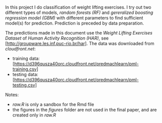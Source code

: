 In this project I do classification of weight lifting exercises. I try out two different types of models, *random forests (RF)* and *gereralized boosting regression model (GBM)* with different parameters to find sufficient model(s) for prediction. Prediction is preceded by data preparation.

The predictions made in this document use the *Weight Lifting Exercises Dataset* of *Human Activity Recognition (HAR)*, see [http://groupware.les.inf.puc-rio.br/har]. The data was downloaded from *cloudfront.net*:

* training data: [https://d396qusza40orc.cloudfront.net/predmachlearn/pml-training.csv]
* testing data: [https://d396qusza40orc.cloudfront.net/predmachlearn/pml-testing.csv]

Notes:

* *raw.R* is only a sandbox for the Rmd file
* the figures in the *figures* folder are not used in the final paper, and are created only in *raw.R*
